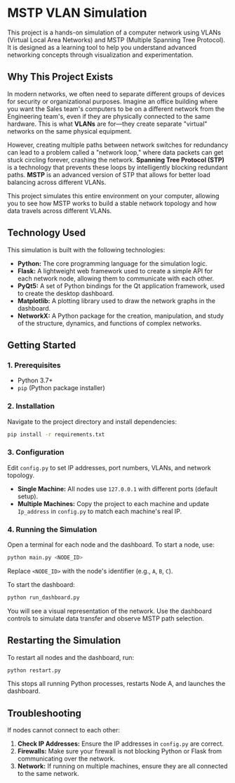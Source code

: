 
# MSTP VLAN Simulation

This project is a hands-on simulation of a computer network using VLANs (Virtual Local Area Networks) and MSTP (Multiple Spanning Tree Protocol). It is designed as a learning tool to help you understand advanced networking concepts through visualization and experimentation.

## Why This Project Exists

In modern networks, we often need to separate different groups of devices for security or organizational purposes. Imagine an office building where you want the Sales team's computers to be on a different network from the Engineering team's, even if they are physically connected to the same hardware. This is what **VLANs** are for—they create separate "virtual" networks on the same physical equipment.

However, creating multiple paths between network switches for redundancy can lead to a problem called a "network loop," where data packets can get stuck circling forever, crashing the network. **Spanning Tree Protocol (STP)** is a technology that prevents these loops by intelligently blocking redundant paths. **MSTP** is an advanced version of STP that allows for better load balancing across different VLANs.

This project simulates this entire environment on your computer, allowing you to see how MSTP works to build a stable network topology and how data travels across different VLANs.

## Technology Used

This simulation is built with the following technologies:

- **Python:** The core programming language for the simulation logic.
- **Flask:** A lightweight web framework used to create a simple API for each network node, allowing them to communicate with each other.
- **PyQt5:** A set of Python bindings for the Qt application framework, used to create the desktop dashboard.
- **Matplotlib:** A plotting library used to draw the network graphs in the dashboard.
- **NetworkX:** A Python package for the creation, manipulation, and study of the structure, dynamics, and functions of complex networks.


## Getting Started

### 1. Prerequisites

- Python 3.7+
- `pip` (Python package installer)

### 2. Installation

Navigate to the project directory and install dependencies:

```bash
pip install -r requirements.txt
```

### 3. Configuration

Edit `config.py` to set IP addresses, port numbers, VLANs, and network topology.

- **Single Machine:** All nodes use `127.0.0.1` with different ports (default setup).
- **Multiple Machines:** Copy the project to each machine and update `Ip_address` in `config.py` to match each machine's real IP.

### 4. Running the Simulation

Open a terminal for each node and the dashboard. To start a node, use:

```bash
python main.py <NODE_ID>
```

Replace `<NODE_ID>` with the node's identifier (e.g., `A`, `B`, `C`).

To start the dashboard:

```bash
python run_dashboard.py
```

You will see a visual representation of the network. Use the dashboard controls to simulate data transfer and observe MSTP path selection.


## Restarting the Simulation

To restart all nodes and the dashboard, run:

```bash
python restart.py
```

This stops all running Python processes, restarts Node A, and launches the dashboard.


## Troubleshooting

If nodes cannot connect to each other:

1. **Check IP Addresses:** Ensure the IP addresses in `config.py` are correct.
2. **Firewalls:** Make sure your firewall is not blocking Python or Flask from communicating over the network.
3. **Network:** If running on multiple machines, ensure they are all connected to the same network.
